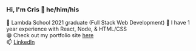 ### Hi, I'm Cris 👋 he/him/his
:tada: Lambda School 2021 graduate (Full Stack Web Development)
🌱 I have 1 year experience with React, Node, & HTML/CSS \
:grin: Check out my portfolio site [here](https://crislafortune.com/) \
📫 [LinkedIn](https://www.linkedin.com/in/cris-lafortune/)

